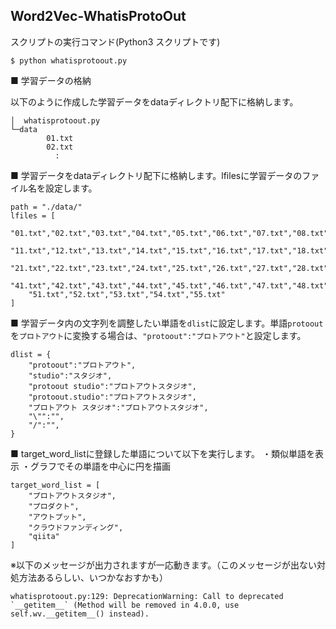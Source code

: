 ## Word2Vec-WhatisProtoOut

スクリプトの実行コマンド(Python3 スクリプトです)

```
$ python whatisprotoout.py
```

■ 学習データの格納

以下のように作成した学習データをdataディレクトリ配下に格納します。

```console
│  whatisprotoout.py
└─data
        01.txt
        02.txt
          :
```

■ 学習データをdataディレクトリ配下に格納します。lfilesに学習データのファイル名を設定します。

```
path = "./data/"
lfiles = [
    "01.txt","02.txt","03.txt","04.txt","05.txt","06.txt","07.txt","08.txt","09.txt","10.txt",
    "11.txt","12.txt","13.txt","14.txt","15.txt","16.txt","17.txt","18.txt","19.txt","20.txt",
    "21.txt","22.txt","23.txt","24.txt","25.txt","26.txt","27.txt","28.txt","29.txt","30.txt",
    "41.txt","42.txt","43.txt","44.txt","45.txt","46.txt","47.txt","48.txt","49.txt","40.txt",
    "51.txt","52.txt","53.txt","54.txt","55.txt"
]
```

■ 学習データ内の文字列を調整したい単語を`dlist`に設定します。単語`protoout`を`プロトアウト`に変換する場合は、`"protoout":"プロトアウト"`と設定します。

```
dlist = {
    "protoout":"プロトアウト",
    "studio":"スタジオ",
    "protoout studio":"プロトアウトスタジオ",
    "protoout.studio":"プロトアウトスタジオ",
    "プロトアウト スタジオ":"プロトアウトスタジオ",
    "\"":"",
    "/":"",
}
```

■ target_word_listに登録した単語について以下を実行します。
・類似単語を表示
・グラフでその単語を中心に円を描画

```
target_word_list = [
    "プロトアウトスタジオ",
    "プロダクト",
    "アウトプット",
    "クラウドファンディング",
    "qiita"
]
```

※以下のメッセージが出力されますが一応動きます。（このメッセージが出ない対処方法あるらしい、いつかなおすかも）

```
whatisprotoout.py:129: DeprecationWarning: Call to deprecated `__getitem__` (Method will be removed in 4.0.0, use self.wv.__getitem__() instead).
```
